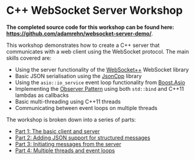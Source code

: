 C++ WebSocket Server Workshop
=============================

**The completed source code for this workshop can be found here: <https://github.com/adamrehn/websocket-server-demo/>**.

This workshop demonstrates how to create a C++ server that communicates with a web client using the WebSocket protocol. The main skills covered are:

- Using the server functionality of the [WebSocket++](https://github.com/zaphoyd/websocketpp) WebSocket library
- Basic JSON serialisation using the [JsonCpp](https://github.com/open-source-parsers/jsoncpp) library
- Using the `asio::io_service` event loop functionality from [Boost.Asio](http://think-async.com/)
- Implementing the [Observer Pattern](https://en.wikipedia.org/wiki/Observer_pattern) using both `std::bind` and C++11 lambdas as callbacks
- Basic multi-threading using C++11 threads
- Communicating between event loops on multiple threads

The workshop is broken down into a series of parts:

- [Part 1: The basic client and server](./Part1.md)
- [Part 2: Adding JSON support for structured messages](./Part2.md)
- [Part 3: Initiating messages from the server](./Part3.md)
- [Part 4: Multiple threads and event loops](./Part4.md)
